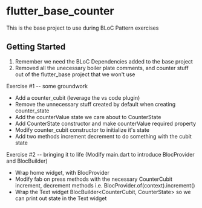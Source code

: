 # flutter_base_counter

This is the base project to use during BLoC Pattern exercises 

## Getting Started

1. Remember we need the BLoC Dependencies added to the base project
2. Removed all the unecessary boiler plate comments, and counter stuff out of the flutter_base project that we won't use


Exercise #1 -- some groundwork


- Add a counter_cubit (leverage the vs code plugin)
- Remove the unnecessary stuff created by default when creating counter_state
- Add the  counterValue state we care about to CounterState
- Add CounterState constructor  and make counterValue required property
- Modify counter_cubit constructor to initialize it's state
- Add two methods increment decrement to do something with the cubit state

Exercise #2 -- bringing it to life
(Modify main.dart to introduce BlocProvider and BlocBuilder)

- Wrap home widget, with BlocProvider<CounterCubit>
- Modify  fab on press methods with the necessary CounterCubit increment, decrement methods i.e. BlocProvider.of<CounterCubit>(context).increment()     
- Wrap the  Text widget BlocBuilder<CounterCubit, CounterState> so we can print out state in the Text widget

